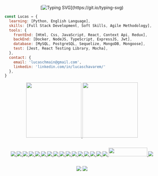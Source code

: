 <div align="center">
  
[![Typing SVG](https://readme-typing-svg.demolab.com?font=Press+Start+2P&pause=1000&color=E6B93D&center=true&vCenter=true&width=600&height=40&lines=Hi+there!+I'm+Lucas+Chavarem!;Full+Stack+Web+Developer!)](https://git.io/typing-svg)

</div>


```javascript
const Lucas = {
  learning: [Python, English Language],
  skills: [Full Stack Development, Soft Skills, Agile Methodology],
  tools: {
    frontEnd: [Html, Css, JavaScript, React, Context Api, Redux],
    backEnd: [Docker, NodeJS, TypeScript, ExpressJS, Jwt],
    database: [MySQL, PostgreSQL, Sequelize, MongoDB, Mongoose],
    test: [Jest, React Testing Library, Mocha],
  },
  contact: {
    email: 'lucaschmain@gmail.com',
    linkedin: 'linkedin.com/in/lucaschavarem/'
  },
}
```


<div align="center">
  <a href="https://github.com/h3zord">
  <img height="180em" src="https://github-readme-stats.vercel.app/api?username=h3zord&show_icons=true&theme=dark&include_all_commits=true&count_private=true"/>
  <img height="180em" src="https://github-readme-stats.vercel.app/api/top-langs/?username=h3zord&langs_count=10&theme=dark"/>
</div>


##

<div align="center">
  <img src="https://img.shields.io/badge/html5-%23E34F26.svg?style=for-the-badge&logo=html5&logoColor=white">
  <img src="https://img.shields.io/badge/css3-%231572B6.svg?style=for-the-badge&logo=css3&logoColor=white">
  <img src="https://img.shields.io/badge/javascript-%23323330.svg?style=for-the-badge&logo=javascript&logoColor=%23F7DF1E">
  <img src="https://img.shields.io/badge/react-%2320232a.svg?style=for-the-badge&logo=react&logoColor=%2361DAFB">
  <img src="https://img.shields.io/badge/redux-%23593d88.svg?style=for-the-badge&logo=redux&logoColor=white">
  <img src="https://img.shields.io/badge/-jest-%23C21325?style=for-the-badge&logo=jest&logoColor=white">
  <img src="https://img.shields.io/badge/-TestingLibrary-%23E33332?style=for-the-badge&logo=testing-library&logoColor=white">
  <img src="https://img.shields.io/badge/docker-%230db7ed.svg?style=for-the-badge&logo=docker&logoColor=white">
  <img src="https://img.shields.io/badge/node.js-6DA55F?style=for-the-badge&logo=node.js&logoColor=white">
  <img src="https://img.shields.io/badge/typescript-%23007ACC.svg?style=for-the-badge&logo=typescript&logoColor=white">
  <img src="https://img.shields.io/badge/express.js-%23404d59.svg?style=for-the-badge&logo=express&logoColor=%2361DAFB">
  <img src="https://img.shields.io/badge/JWT-black?style=for-the-badge&logo=JSON%20web%20tokens">
  <img src="https://img.shields.io/badge/mysql-%2300f.svg?style=for-the-badge&logo=mysql&logoColor=white">
  <img src="https://img.shields.io/badge/postgres-%23316192.svg?style=for-the-badge&logo=postgresql&logoColor=white">
  <img src="https://img.shields.io/badge/Sequelize-52B0E7?style=for-the-badge&logo=Sequelize&logoColor=white">
  <img src="https://img.shields.io/badge/MongoDB-%234ea94b.svg?style=for-the-badge&logo=mongodb&logoColor=white">
  <img src="https://uploaddeimagens.com.br/images/004/297/297/full/Captura_de_tela_de_2023-01-12_21-29-44.png?1673569793" width="126px" height="28px">
  <img src="https://img.shields.io/badge/-mocha-%238D6748?style=for-the-badge&logo=mocha&logoColor=white">
</div>

##


<div align="center">
  <a href = "mailto:lucaschmain@gmail.com"><img src="https://img.shields.io/badge/Gmail-D14836?style=for-the-badge&logo=gmail&logoColor=white" target="_blank"></a>
  <a href="https://www.linkedin.com/in/lucaschavarem/"><img src="https://img.shields.io/badge/linkedin-%230077B5.svg?style=for-the-badge&logo=linkedin&logoColor=white" target="_blank"></a>
</div>
